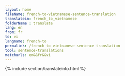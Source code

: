 ```yaml
---
layout: home
fileName: french-to-vietnamese-sentence-translation
translatein: french_to_vietnamese
folderName : translate
lang: en
from: fr
to: vi
langname: french-to
permalink: /french-to-vietnamese-sentence-translation
tool: sentence-translations
matchurls: en&&fr&&vi
---
```

{% include section/translateinto.html %}
